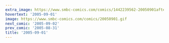 ```yaml
---
extra_image: https://www.smbc-comics.com/comics/1442239562-20050901after.png
hovertext: '2005-09-01'
image: https://www.smbc-comics.com/comics/20050901.gif
next_comic: '2005-09-02'
prev_comic: '2005-08-31'
title: '2005-09-01'
---
```


